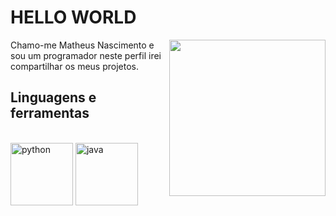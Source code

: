 <h1> HELLO WORLD</h1>
<img align= "right" width= "250" src= "https://pa1.narvii.com/6580/8098c6e9207376889eeb0532d9f5a0723c4d73f5_hq.gif"/>

Chamo-me Matheus Nascimento e sou um programador neste perfil irei compartilhar os meus projetos.

<h2>Linguagens e ferramentas</h2>
</div>
<div style="display: inline_block"><br>
  
  <img align="center" alt="python" height="100" width="100" src="https://github.com/Matheus-dev58/Matheus-dev58/blob/main/project/IMG/python.png">
  <img align="center" alt="java" height="100" width="100" src="https://github.com/Matheus-dev58/Matheus-dev58/blob/main/project/IMG/java.png">
 
</div>
 



